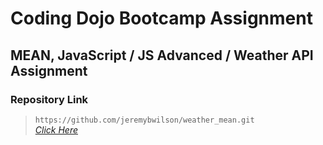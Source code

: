 # Coding Dojo Bootcamp Assignment
## MEAN, JavaScript / JS Advanced / Weather API Assignment

### Repository Link

> ``` https://github.com/jeremybwilson/weather_mean.git ```<br>
> _[Click Here](https://github.com/jeremybwilson/weather_mean.git)_
